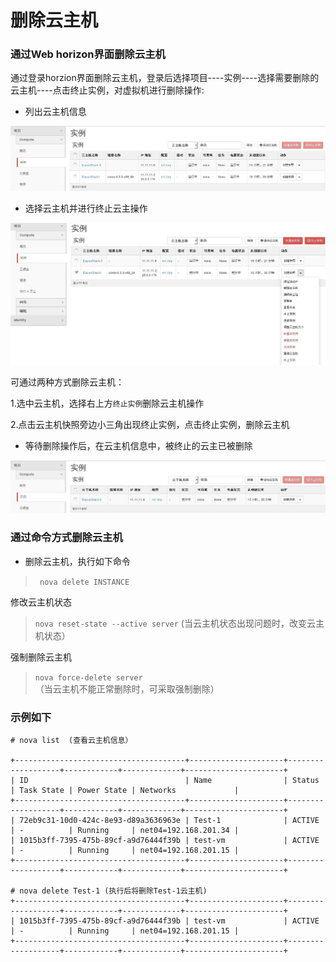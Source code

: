 # 删除云主机


### 通过Web horizon界面删除云主机

通过登录horzion界面删除云主机，登录后选择项目----实例----选择需要删除的云主机----点击终止实例，对虚拟机进行删除操作:

* 列出云主机信息

 ![Delete_instacne1](../Picture/delete1.jpg)

* 选择云主机并进行终止云主操作

 ![Delete_instace2](../Picture/delete2.jpg)

  可通过两种方式删除云主机：

  1.选中云主机，选择右上方```终止实例```删除云主机操作

  2.点击云主机快照旁边小三角出现终止实例，点击终止实例，删除云主机


* 等待删除操作后，在云主机信息中，被终止的云主已被删除

 ![Delete_instace3](../Picture/delete3.jpg)


### 通过命令方式删除云主机

* 删除云主机，执行如下命令

> ``` nova delete INSTANCE```

修改云主机状态
> ```nova reset-state --active server``` (当云主机状态出现问题时，改变云主机状态）

强制删除云主机
> ```nova force-delete server``` （当云主机不能正常删除时，可采取强制删除）


### 示例如下

```
# nova list  (查看云主机信息）

+--------------------------------------+---------------------+-------------------+------------+-------------+----------------------+
| ID                                   | Name                | Status            | Task State | Power State | Networks             |
+--------------------------------------+---------------------+-------------------+------------+-------------+----------------------+
| 72eb9c31-10d0-424c-8e93-d89a3636963e | Test-1              | ACTIVE            | -          | Running     | net04=192.168.201.34 |
| 1015b3ff-7395-475b-89cf-a9d76444f39b | test-vm             | ACTIVE            | -          | Running     | net04=192.168.201.15 |
+--------------------------------------+---------------------+-------------------+------------+-------------+----------------------+

# nova delete Test-1 (执行后将删除Test-1云主机)
+--------------------------------------+---------------------+-------------------+------------+-------------+----------------------+
| 1015b3ff-7395-475b-89cf-a9d76444f39b | test-vm             | ACTIVE            | -          | Running     | net04=192.168.201.15 |
+--------------------------------------+---------------------+-------------------+------------+-------------+----------------------+
```


